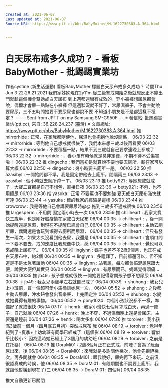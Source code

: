 ```yaml
---

Created at: 2021-06-07
Last updated at: 2021-06-07
Source URL: https://www.ptt.cc/bbs/BabyMother/M.1622730383.A.364.html


---
```


# 白天尿布戒多久成功？ - 看板 BabyMother - 批踢踢實業坊


作者cystine (新生活運動)
看板BabyMother
標題白天尿布戒多久成功？
時間Thu Jun 3 22:26:21 2021
我們家姊姊現在2y11m 從三級警戒開始之後就想反正不能出門就趁這個機會幫她戒白天尿布 到上週都還蠻有成效的，穿小褲褲想尿尿都會說，偶爾才會尿一點點在小褲褲 但這週狀況就不好了，常尿濕褲子，不會主動說要尿尿，三不五時問她要不要尿尿也都說不要 不知道小朋友是不是都這樣不穩定？ ----- Sent from JPTT on my Samsung SM-G950F. -- ※ 發信站: 批踢踢實業坊(ptt.cc), 來自: 36.228.24.237 (臺灣) ※ 文章網址: <https://www.ptt.cc/bbs/BabyMother/M.1622730383.A.364.html>
推 mirrorhide : 正常，在家我都隨便他，尿濕也會抱抱他說沒關係， 06/03 22:32
→ mirrorhide : 等到他自己想戒就很快了，我們本來想三歲以後再看要 06/03 22:32
→ mirrorhide : 不要積極一點，結果不到三歲就自己要求連晚上都戒了 06/03 22:32
→ mirrorhide : ，養小孩有時候就是莫非定律，不期不待不受傷害啦！ 06/03 22:32
推 dingecho : 我們當初是就算說不要也要去廁所，趁在家可以算大概 06/03 22:50
→ dingecho : 幾小時要去廁所一趟。 06/03 22:50
推 azasibyl : 一開始問都不準，我是固定帶他去上廁所。間隔兩三 06/03 23:13
→ azasibyl : 個小時就去廁所蹲ㄧㄒ。 06/03 23:13
推 betty921 : 等她想戒就戒了，大寶二寶都是自己不想包，直接日夜 06/03 23:36
→ betty921 : 不包，也不用擦尿 06/03 23:36
推 yasuka : 正常 不要罵也不要勉強 夏天戒白天尿布滿快就可達 06/03 23:44
→ yasuka : 標的我家的經驗是這樣 06/03 23:44
推 crowcrow : 我是等他自己會講要尿尿時@@ 拖到三歲多不過戒很快 06/03 23:56
推 largesperm : 不用問 固定兩小時去一次 06/03 23:59
推 chillheart : 我家大寶快三歲半，也是剛好趁疫情在家戒白天尿布 06/04 00:35
→ chillheart : ，從一開始提醒還是尿濕，到現在不提醒已經會自己 06/04 00:35
→ chillheart : 主動去廁所尿，偶爾還是會玩到懶得去廁所而尿濕， 06/04 00:35
→ chillheart : 但只有發生一兩次，如果太久沒看到他去尿，我還是 06/04 00:35
→ chillheart : 會順口問一下要不要去，戒的速度比我想像中快，感 06/04 00:35
→ chillheart : 覺也可以來戒晚上尿布了。 06/04 00:35
推 linglynn : 鵝子也差不多2歲9個月，也正在戒白天尿布中，約2個 06/04 00:35
→ linglynn : 多禮拜了，目前都還可以，但不知道是不是太急著讓他 06/04 00:35
→ linglynn : 站著尿，每次都會搞混尿尿跟大便，說要大便但其實只 06/04 00:35
→ linglynn : 有尿尿而已，媽媽覺得頭痛... 06/04 00:35
推 jb49 : 孩子想戒就很快 一開始要記得常問孩子想不想尿尿 06/04 00:38
→ jb49 : 我女兒兩歲半左右就自己戒了 06/04 00:39
→ shuhong : 我女兒上小班前，買一個超可愛小馬桶讓她尿一次， 06/04 05:52
→ shuhong : 之後都主動去尿尿，沖水鈕會發出音樂聲，上完固定沖 06/04 05:52
→ shuhong : 水變成她覺得有趣的事物。 06/04 05:52
→ pony1024 : 每個小孩狀況都不一樣，準備好了就戒很快 06/04 07:17
→ henrk : 我家小班快七個月才戒白天，再過一陣子，自己就說 06/04 07:26
→ henrk : 晚上不穿，不過偶而晚上還是會尿床，主要還是睡前 06/04 07:26
→ henrk : 喝太多水 06/04 07:26
推 toroiver : 我小孩滿3歲前一個月（四月底五月初）突然戒尿布 我 06/04 08:19
→ toroiver : 覺得年紀到了+夏季+上幼幼班有同學已經戒了（這個影 06/04 08:19
→ toroiver : 響似乎比較小？ 因為這時她已經上了3個月的幼幼班 06/04 08:19
→ toroiver : 之前是在托嬰） 06/04 08:19
推 DoraMi01 : 2歲8個月正在正式戒，前陣子會為了玩而尿出來，後 06/04 08:35
→ DoraMi01 : 來我就是多詢問他幾次，他會先拒絕幾次，再多問就會 06/04 08:35
→ DoraMi01 : 跟我說好，尿完再下來玩。之前沒很認真戒的時候，他 06/04 08:35
→ DoraMi01 : 有段期間也不說要上廁所，我就讓他暫緩到現在了(三 06/04 08:35
→ DoraMi01 : 四個月) 06/04 08:35

推文自動更新已關閉

